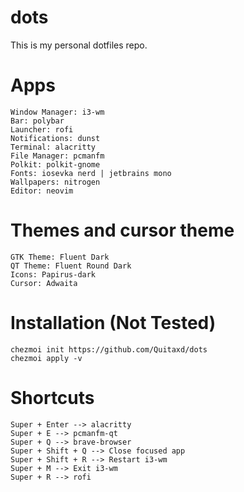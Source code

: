 # dots
This is my personal dotfiles repo.

# Apps
```
Window Manager: i3-wm
Bar: polybar
Launcher: rofi
Notifications: dunst
Terminal: alacritty
File Manager: pcmanfm
Polkit: polkit-gnome
Fonts: iosevka nerd | jetbrains mono
Wallpapers: nitrogen
Editor: neovim
```

# Themes and cursor theme 
```
GTK Theme: Fluent Dark
QT Theme: Fluent Round Dark
Icons: Papirus-dark
Cursor: Adwaita
```

# Installation (Not Tested)
```
chezmoi init https://github.com/Quitaxd/dots
chezmoi apply -v
```

# Shortcuts
```
Super + Enter --> alacritty
Super + E --> pcmanfm-qt
Super + Q --> brave-browser
Super + Shift + Q --> Close focused app 
Super + Shift + R --> Restart i3-wm
Super + M --> Exit i3-wm
Super + R --> rofi
```
